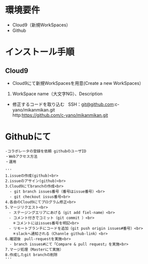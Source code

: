 # 環境要件  
- Cloud9（新規WorkSpaces）  
- Github

# インストール手順   
## Cloud9
- Cloud9にて新規WorkSpacesを用意(Create a new WorkSpaces）
1. WorkSpace name（大文字NG）、Description
- 修正するコードを取り込む  
    SSH：git@github.com:c-yano/mikanmikan.git  
    http:https://github.com/c-yano/mikanmikan.git  
# Githubにて
    -コラボレータの登録を依頼 githubのユーザID  
    ・Webアクセス方法  
    ・運用  

    '''    
    1.issueの作成(github)<br>
    2.issueのアサイン(github)<br>
    3.Cloud9にてbranchの作成<br>
      - git branch issues番号（番号はissue番号）<br>
      - git checkout issus番号<br>
    4.各自のCloud9にてプログラム修正<br>
    5.マージリクエスト<br>
    　- ステージングエリアにあげる（git add fiel-name）<br>
    　- コメント付きでコミット（git commit ）<br>
    　　＊コメントにはissues番号を明記<br>
    　- リモートブランチにコードを追加（git push origin issues#番号）<br>
    　　＊slackへ通知される（Channle github-link）<br>
    6.確認後　pull-requestを実施<br>
      - branch issues#にて「Compare & pull request」を実施<br>
    7.マージ処理（Masterにて実施）
    8.作成したgit branchの削除
    '''
    
